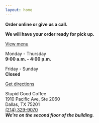 ```yaml
---
layout: home
---
```


**Order online or give us a call.**

**We will have your order ready for pick up.**

<a class="inline-block mt-8 mb-8 bg-jaffa py-4 px-6 text-white no-underline text-4xl font-bold not-italic" href="https://stupidgoodcoffee.square.site/s/order">View menu</a>

Monday - Thursday  
**9:00 a.m. - 4:00 p.m.**

Friday - Sunday  
**Closed**

<a class="inline-block mt-8 mb-8 bg-jaffa py-4 px-6 text-white no-underline text-4xl font-bold not-italic" href="https://www.google.com/maps/dir/?api=1&destination=1910+Pacific+Ave+Ste+2060+Dallas+TX+75201+US">Get directions</a>

Stupid Good Coffee  
1910 Pacific Ave, Ste 2060  
Dallas, TX 75201  
[(214) 329-9070](tel:2143299070)  
_**We're on the second floor of the building.**_ 
